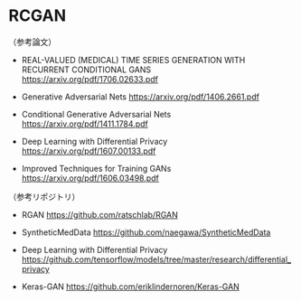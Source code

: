 # RCGAN

（参考論文）
- REAL-VALUED (MEDICAL) TIME SERIES GENERATION WITH RECURRENT CONDITIONAL GANS  
    https://arxiv.org/pdf/1706.02633.pdf
    
- Generative Adversarial Nets
    https://arxiv.org/pdf/1406.2661.pdf
    
- Conditional Generative Adversarial Nets  
    https://arxiv.org/pdf/1411.1784.pdf
    
- Deep Learning with Differential Privacy  
    https://arxiv.org/pdf/1607.00133.pdf

- Improved Techniques for Training GANs
    https://arxiv.org/pdf/1606.03498.pdf
    
    
（参考リポジトリ）
- RGAN
    https://github.com/ratschlab/RGAN

- SyntheticMedData
    https://github.com/naegawa/SyntheticMedData

- Deep Learning with Differential Privacy
    https://github.com/tensorflow/models/tree/master/research/differential_privacy
    
- Keras-GAN
    https://github.com/eriklindernoren/Keras-GAN

    
